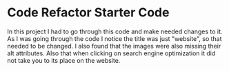 # Code Refactor Starter Code

In this project I had to go through this code and make needed changes to it. As I was going through the code I notice the title was just "website", so that 
needed to be changed. I also found that the images were also missing their alt attributes. Also that when clicking on search engine optimization it did not
take you to its place on the website.
